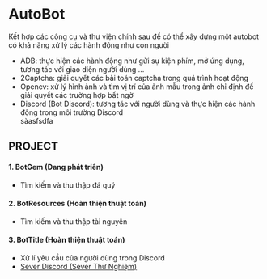 # AutoBot
Kết hợp các công cụ và thư viện chính sau để có thể xây dựng một autobot có khả năng xử lý các hành động như con người

- ADB: thực hiện các hành động như gửi sự kiện phím, mở ứng dụng, tương tác với giao diện người dùng ...
- 2Captcha: giải quyết các bài toán captcha trong quá trình hoạt động
- Opencv: xử lý hình ảnh và tìm vị trí của ảnh mẫu trong ảnh chỉ định để giải quyết các trường hợp bất ngờ
- Discord (Bot Discord): tương tác với người dùng và thực hiện các hành động trong môi trường Discord  
sàasfsdfa

## PROJECT
#### 1. BotGem (Đang phát triển)
* Tìm kiếm và thu thập đá quý
  
#### 2. BotResources (Hoàn thiện thuật toán)
* Tìm kiếm và thu thập tài nguyên
  
#### 3. BotTitle (Hoàn thiện thuật toán)
* Xử lí yêu cầu của người dùng trong Discord
* [Sever Discord (Sever Thử Nghiệm)](https://discord.gg/Pa8xq74n)

